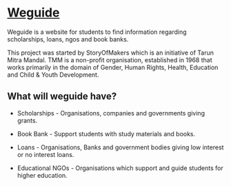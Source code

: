 # [Weguide](https://weguide.in/)

Weguide is a website for students to find information regarding scholarships, loans, ngos and book banks.

This project was started by StoryOfMakers which is an initiative of Tarun Mitra Mandal. TMM is a non-profit organisation, established in 1968 that works primarily in the domain of Gender, Human Rights, Health, Education and Child & Youth Development.


## What will weguide have?

  - Scholarships - Organisations, companies and governments giving grants.
  
  - Book Bank - Support students with study materials and books.
  
  - Loans - Organisations, Banks and government bodies giving low interest or no interest loans.
  
  - Educational NGOs - Organisations which support and guide students for higher education.

